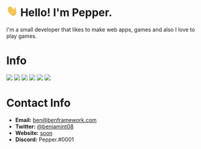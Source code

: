 # <img src="https://raw.githubusercontent.com/benjamint08/benjamint08/master/wave.gif" width="30px"> Hello! I'm Pepper.

I'm a small developer that likes to make web apps, games and also I love to play games.

# Info

<img src="https://img.shields.io/badge/OS-Windows-blue?logo=windows">
<img src="https://img.shields.io/badge/OS-macOS-blueviolet?logo=macos">
<img src="https://img.shields.io/badge/IDE-WebStorm-important?logo=webstorm">
<img src="https://img.shields.io/badge/Top%20Language-JavaScript-brightgreen?logo=javascript">
<img src="https://img.shields.io/badge/Language-NodeJS-brightgreen?logo=nodedotjs">
<img src="https://img.shields.io/badge/Language-Python-brightgreen?logo=python">

# Contact Info
* **Email:** [ben@benframework.com](mailto:ben@benframework.com)
* **Twitter:** [@benjamint08](https://twitter.com/benjamint08)
* **Website:** [soon](about:blank)
* **Discord:** Pepper.#0001
